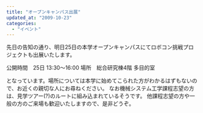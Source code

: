 ```yaml
---
title: "オープンキャンパス出展"
updated_at: "2009-10-23"
categories: 
  - "イベント"
---
```


先日の告知の通り、明日25日の本学オープンキャンパスにてロボコン挑戦プロジェクトも出展いたします。

公開時間　25日 13:30～16:00 場所　総合研究棟4階 多目的室

となっています。場所については本学に始めてこられた方がわかるはずもないので、お近くの親切な人にお尋ねください。 なお機械システム工学課程志望の方は、見学ツアー(?)のルートに組み込まれているそうです。 他課程志望の方や一般の方のご来場も歓迎いたしますので、是非どうぞ。
